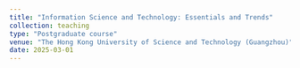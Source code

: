 ```yaml
---
title: "Information Science and Technology: Essentials and Trends"
collection: teaching
type: "Postgraduate course"
venue: "The Hong Kong University of Science and Technology (Guangzhou)"
date: 2025-03-01
---
```

